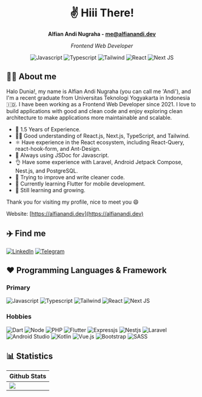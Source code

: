 <h1 align="center">✌️ Hiii There!</h1>
<div align="center" style="margin-bottom: 0px;">
  <b>Alfian Andi Nugraha - <a href="mailto:me@alfianandi.dev">me@alfianandi.dev</a></b>
</div>


<p align="center">
  <i>Frontend Web Developer</i>
</p>
<p align="center">
<img src="https://img.shields.io/badge/javascript-%23323330.svg?style=for-the-badge&logo=javascript&logoColor=%23F7DF1E" alt="Javascript" />
<img src="https://img.shields.io/badge/typescript-%23007ACC.svg?style=for-the-badge&logo=typescript&logoColor=white" alt="Typescript" />
<img src="https://img.shields.io/badge/tailwindcss-%2300A9BE.svg?style=for-the-badge&logo=tailwindcss&logoColor=white" alt="Tailwind" />
<img src="https://img.shields.io/badge/react-%2320232a.svg?style=for-the-badge&logo=react&logoColor=%2361DAFB" alt="React" />
<img src="https://img.shields.io/badge/Next-black?style=for-the-badge&logo=next.js&logoColor=white" alt="Next JS" />
</p>

## 👨‍💻 About me

Halo Dunia!, my name is Alfian Andi Nugraha (you can call me 'Andi'), and I'm a recent graduate from Universitas Teknologi Yogyakarta in Indonesia 🇮🇩. I have been working as a Frontend Web Developer since 2021. I love to build applications with good and clean code and enjoy exploring clean architecture to make applications more maintainable and scalable.

- 💼 1.5 Years of Experience.
- 👨‍💻 Good understanding of React.js, Next.js, TypeScript, and Tailwind.
- ⚛️ Have experience in the React ecosystem, including React-Query, react-hook-form, and Ant-Design.
- 📄 Always using JSDoc for Javascript.
- 👌 Have some experience with Laravel, Android Jetpack Compose, Nest.js, and PostgreSQL.
- 🛁 Trying to improve and write cleaner code.
- 📱 Currently learning Flutter for mobile development.
- 🌱 Still learning and growing.

Thank you for visiting my profile, nice to meet you 😄

Website: [https://alfianandi.dev](https://alfianandi.dev)

## ✈️ Find me
[![LinkedIn](https://img.shields.io/badge/LinkedIn-0077B5?style=for-the-badge&logo=linkedin&logoColor=white)](https://www.linkedin.com/in/alfianandinugraha/) [![Telegram](https://img.shields.io/badge/Telegram-2CA5E0?style=for-the-badge&logo=telegram&logoColor=white)](https://t.me/alfianandinugraha)

## ❤️ Programming Languages & Framework

### Primary

![Javascript](https://img.shields.io/badge/javascript-%23323330.svg?style=for-the-badge&logo=javascript&logoColor=%23F7DF1E) ![Typescript](https://img.shields.io/badge/typescript-%23007ACC.svg?style=for-the-badge&logo=typescript&logoColor=white) ![Tailwind](https://img.shields.io/badge/tailwindcss-%2300A9BE.svg?style=for-the-badge&logo=tailwindcss&logoColor=white) ![React](https://img.shields.io/badge/react-%2320232a.svg?style=for-the-badge&logo=react&logoColor=%2361DAFB) ![Next JS](https://img.shields.io/badge/Next-black?style=for-the-badge&logo=next.js&logoColor=white)

### Hobbies

![Dart](https://img.shields.io/badge/dart-%23007BB4.svg?style=for-the-badge&logo=dart&logoColor=white) ![Node](https://img.shields.io/badge/node.js-%2343853D.svg?style=for-the-badge&logo=node.js&logoColor=white) ![PHP](https://img.shields.io/badge/php-%23777BB4.svg?style=for-the-badge&logo=php&logoColor=white) ![Flutter](https://img.shields.io/badge/flutter-%2300A7F5.svg?style=for-the-badge&logo=flutter&logoColor=white) ![Expressjs](https://img.shields.io/badge/express.js-%23404d59.svg?style=for-the-badge&logo=express&logoColor=%2361DAFB) ![Nestjs](https://img.shields.io/badge/nestjs-E0234E?style=for-the-badge&logo=nestjs&logoColor=white) ![Laravel](https://img.shields.io/badge/laravel-%23FF2D20.svg?style=for-the-badge&logo=laravel&logoColor=white) ![Android Studio](https://img.shields.io/badge/Android%20Studio-3DDC84.svg?style=for-the-badge&logo=android-studio&logoColor=white) ![Kotlin](https://img.shields.io/badge/kotlin-%230095D5.svg?style=for-the-badge&logo=kotlin&logoColor=white) ![Vue.js](https://img.shields.io/badge/vuejs-%2335495e.svg?style=for-the-badge&logo=vuedotjs&logoColor=%234FC08D) ![Bootstrap](https://img.shields.io/badge/bootstrap-%23563D7C.svg?style=for-the-badge&logo=bootstrap&logoColor=white) ![SASS](https://img.shields.io/badge/SASS-hotpink.svg?style=for-the-badge&logo=SASS&logoColor=white)

## 📊 Statistics

| Github Stats                                                                                                                           | 
| -------------------------------------------------------------------------------------------------------------------------------------- |
| [![](https://github-readme-stats.vercel.app/api?username=alfianandinugraha)](https://github.com/alfianandinugraha/github-readme-stats) |
